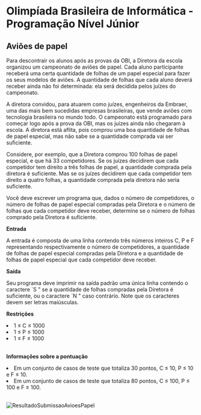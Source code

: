# Olimpíada Brasileira de Informática - Programação Nível Júnior
<h2>Aviões de papel</h2>
<p>Para descontrair os alunos após as provas da OBI, a Diretora da escola organizou um campeonato de aviões de papel. Cada aluno participante receberá uma certa quantidade de folhas de um papel especial para fazer os seus modelos de aviões. A quantidade de folhas que cada aluno deverá receber ainda não foi determinada: ela será decidida pelos juízes do campeonato.</p>

<p>A diretora convidou, para atuarem como juízes, engenheiros da Embraer, uma das mais bem sucedidas empresas brasileiras, que vende aviões com tecnologia brasileira no mundo todo. O campeonato está programado para começar logo após a prova da OBI, mas os juízes ainda não chegaram à escola. A diretora está aflita, pois comprou uma boa quantidade de folhas de papel especial, mas não sabe se a quantidade comprada vai ser suficiente.</p>

<p>Considere, por exemplo, que a Diretora comprou 100 folhas de papel especial, e que há 33 competidores. Se os juízes decidirem que cada competidor tem direito a três folhas de papel, a quantidade comprada pela diretora é suficiente. Mas se os juízes decidirem que cada competidor tem direito a quatro folhas, a quantidade comprada pela diretora não seria suficiente.</p>

<p>Você deve escrever um programa que, dados o número de competidores, o número de folhas de papel especial compradas pela Diretora e o número de folhas que cada competidor deve receber, determine se o número de folhas comprado pela Diretora é suficiente.</p>

<p><b>Entrada</b></p>
<p>A entrada é composta de uma linha contendo três números inteiros C, P e F representando respectivamente o número de competidores, a quantidade de folhas de papel especial compradas pela Diretora e a quantidade de folhas de papel especial que cada competidor deve receber.</p>

<p><b>Saída</b></p>
<p>Seu programa deve imprimir na saída padrão uma única linha contendo o caractere `S " se a quantidade de folhas compradas pela Diretora é suficiente, ou o caractere `N " caso contrário. Note que os caracteres devem ser letras maiúsculas.</p>

<p><b>Restrições</b></p>
<li>1 ≤ C ≤ 1000</li>
<li>1 ≤ P ≤ 1000</li>
<li>1 ≤ F ≤ 1000</li>
</br>
<p><b>Informações sobre a pontuação</b></p>
<li>Em um conjunto de casos de teste que totaliza 30 pontos, C ≤ 10, P ≤ 10 e F ≤ 10.</li>
<li>Em um conjunto de casos de teste que totaliza 80 pontos, C ≤ 100, P ≤ 100 e F ≤ 100.</li>
</br>

![ResultadoSubmissaoAvioesPapel](https://user-images.githubusercontent.com/11504380/74851475-0e285200-531a-11ea-9fe3-1fd65356e439.png)
